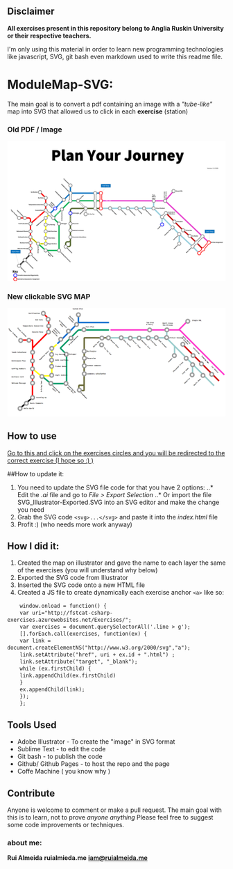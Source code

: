 ## Disclaimer

**All exercises present in this repository belong to Anglia Ruskin University or their respective teachers.**

I'm only using this material in order to learn new programming technologies like javascript, SVG, git bash even markdown used to write this readme file.  

# ModuleMap-SVG:

The main goal is to convert a pdf containing an image with a *"tube-like"* map into SVG that allowed us to click in each **exercise** (station)
### Old PDF / Image
![Old pdf/ image ](https://github.com/rtralmeida/ModuleMap-SVG/raw/master/modulemap.png "old image / pdf")

### New clickable SVG MAP

[![Image Link](https://github.com/rtralmeida/ModuleMap-SVG/raw/master/SVGmodulemap.png)](https://rtralmeida.github.io/ModuleMap-SVG/)


## How to use

[Go to this and click on the exercises circles and you will be redirected to the correct exercise (I hope so :) )](https://rtralmeida.github.io/ModuleMap-SVG/) 


##How to update it:
1. You need to update the SVG file code for that you have 2 options:
..* Edit the *.ai* file and go to *File > Export Selection*
..* Or import the file SVG_Illustrator-Exported.SVG into an SVG editor and make the change you need 
2. Grab the SVG code `<svg>...</svg>` and paste it into the *index.html* file
3. Profit :) (who needs more work anyway)



## How I did it:

1. Created the map on illustrator and gave the name to each layer the same of the exercises (you will understand why below)
2. Exported the SVG code from Illustrator 
3. Inserted the SVG code onto a new HTML file  
4. Created a JS file to create dynamically each exercise anchor `<a>` like so:
```
    window.onload = function() {
    var uri="http://fstcat-csharp-exercises.azurewebsites.net/Exercises/";
    var exercises = document.querySelectorAll('.line > g');
    [].forEach.call(exercises, function(ex) {
    var link = document.createElementNS("http://www.w3.org/2000/svg","a");
    link.setAttribute("href", uri + ex.id + ".html") ;
    link.setAttribute("target", "_blank");
    while (ex.firstChild) {
    link.appendChild(ex.firstChild)
    }
    ex.appendChild(link);
    });
    };
```

## Tools Used  

* Adobe Illustrator - To create the "image" in SVG format
* Sublime Text - to edit the code
* Git bash - to publish the code
* Github/ Github Pages - to host the repo and the page
* Coffe Machine ( you know why ) 

## Contribute 

Anyone is welcome to comment or make a pull request.
The main goal with this is to learn, not to prove *anyone anything*
Please feel free to suggest some code improvements or techniques. 


### about me:

**Rui Almeida**
**ruialmieda.me**
**iam@ruialmeida.me**